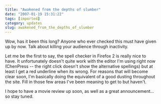 ```yaml
---
title: "Awakened from the depths of slumber"
date: "2007-01-19 15:31:22"
tags: [imported]
category: updates
slug: awakened_from_the_depths_of_slumber
---
```


Wow, has it been this long? Anyone who ever checked this must have given up by now. Talk about killing your audience through inactivity.

Let me be the first to say, the spell checker in Firefox 2 is really nice to have. It unfortunately doesn't quite work with the editor I'm using right now (ChenPress -- the right click doesn't show the alternative spellings) but at least I get a red underline when its wrong. For reasons that will become clear soon, I'm basically doing the equivalent of a good dusting throughout the site. Fill in those few areas I've been meaning to get to but haven't.

I hope to have a movie review up soon, as well as a great announcement... so stay tuned.
